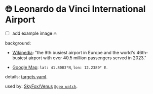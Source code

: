 # 🌐 Leonardo da Vinci International Airport

- [ ] add example image 🔥

background:
- [Wikipedia](https://en.wikipedia.org/wiki/Rome_Fiumicino_Airport): "the 9th busiest airport in Europe and the world's 46th-busiest airport with over 40.5 million passengers served in 2023."

- [Google Map](https://maps.app.goo.gl/Zpnj53kVcQQ4fNA17): `lat: 41.8003°N`, `lon: 12.2389° E`.

details: [targets.yaml](../targets.yaml).

used by: [SkyFox/Venus](../../catalog/SkyFox/) [`@geo watch`](../).

